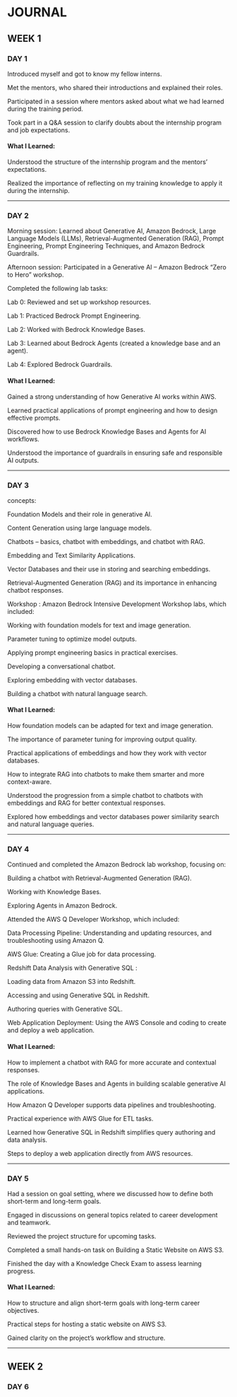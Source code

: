 # JOURNAL

## WEEK 1
### DAY 1

Introduced myself and got to know my fellow interns.

Met the mentors, who shared their introductions and explained their roles.

Participated in a session where mentors asked about what we had learned during the training period.

Took part in a Q&A session to clarify doubts about the internship program and job expectations.

#### What I Learned:

Understood the structure of the internship program and the mentors’ expectations.

Realized the importance of reflecting on my training knowledge to apply it during the internship.

 -----------------------------------------------
                         

### DAY 2

Morning session: Learned about Generative AI, Amazon Bedrock, Large Language Models (LLMs), Retrieval-Augmented Generation (RAG), Prompt Engineering, Prompt Engineering Techniques, and Amazon Bedrock Guardrails.

Afternoon session: Participated in a Generative AI – Amazon Bedrock “Zero to Hero” workshop.

Completed the following lab tasks:

Lab 0: Reviewed and set up workshop resources.

Lab 1: Practiced Bedrock Prompt Engineering.

Lab 2: Worked with Bedrock Knowledge Bases.

Lab 3: Learned about Bedrock Agents (created a knowledge base and an agent).

Lab 4: Explored Bedrock Guardrails.

#### What I Learned:

Gained a strong understanding of how Generative AI works within AWS.

Learned practical applications of prompt engineering and how to design effective prompts.

Discovered how to use Bedrock Knowledge Bases and Agents for AI workflows.

Understood the importance of guardrails in ensuring safe and responsible AI outputs.

 -----------------------------------------------
 

### DAY 3

concepts:

Foundation Models and their role in generative AI.

Content Generation using large language models.

Chatbots – basics, chatbot with embeddings, and chatbot with RAG.

Embedding and Text Similarity Applications.

Vector Databases and their use in storing and searching embeddings.

Retrieval-Augmented Generation (RAG) and its importance in enhancing chatbot responses.

Workshop : Amazon Bedrock Intensive Development Workshop labs, which included:

Working with foundation models for text and image generation.

Parameter tuning to optimize model outputs.

Applying prompt engineering basics in practical exercises.

Developing a conversational chatbot.

Exploring embedding with vector databases.

Building a chatbot with natural language search.


#### What I Learned:

How foundation models can be adapted for text and image generation.

The importance of parameter tuning for improving output quality.

Practical applications of embeddings and how they work with vector databases.

How to integrate RAG into chatbots to make them smarter and more context-aware.

Understood the progression from a simple chatbot to chatbots with embeddings and RAG for better contextual responses.

Explored how embeddings and vector databases power similarity search and natural language queries.

 -----------------------------------------------
 

### DAY 4

Continued and completed the Amazon Bedrock lab workshop, focusing on:

Building a chatbot with Retrieval-Augmented Generation (RAG).

Working with Knowledge Bases.

Exploring Agents in Amazon Bedrock.

Attended the AWS Q Developer Workshop, which included:

Data Processing Pipeline: Understanding and updating resources, and troubleshooting using Amazon Q.

AWS Glue: Creating a Glue job for data processing.

Redshift Data Analysis with Generative SQL :

Loading data from Amazon S3 into Redshift.

Accessing and using Generative SQL in Redshift.

Authoring queries with Generative SQL.

Web Application Deployment: Using the AWS Console and coding to create and deploy a web application.

#### What I Learned:

How to implement a chatbot with RAG for more accurate and contextual responses.

The role of Knowledge Bases and Agents in building scalable generative AI applications.

How Amazon Q Developer supports data pipelines and troubleshooting.

Practical experience with AWS Glue for ETL tasks.

Learned how Generative SQL in Redshift simplifies query authoring and data analysis.

Steps to deploy a web application directly from AWS resources.

 -----------------------------------------------

 

### DAY 5

Had a session on goal setting, where we discussed how to define both short-term and long-term goals.

Engaged in discussions on general topics related to career development and teamwork.

Reviewed the project structure for upcoming tasks.

Completed a small hands-on task on Building a Static Website on AWS S3.

Finished the day with a Knowledge Check Exam to assess learning progress.

#### What I Learned:

How to structure and align short-term goals with long-term career objectives.

Practical steps for hosting a static website on AWS S3.

Gained clarity on the project’s workflow and structure.

 -----------------------------------------------

 ## WEEK 2

 ### DAY 6
